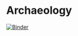 # Archaeology


[![Binder](https://mybinder.org/badge_logo.svg)](https://mybinder.org/v2/gh/RyWynn1220/clas299/master)
